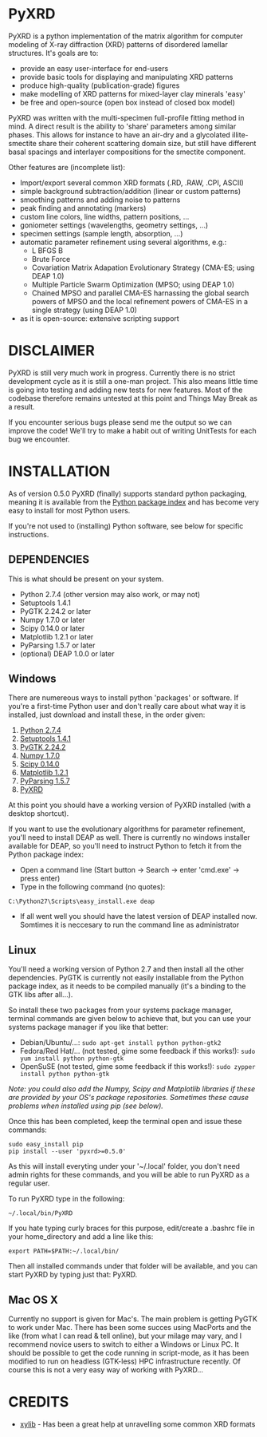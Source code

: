 PyXRD
=====

PyXRD is a python implementation of the matrix algorithm for computer modeling
of X-ray diffraction (XRD) patterns of disordered lamellar structures.
It's goals are to:

 - provide an easy user-interface for end-users
 - provide basic tools for displaying and manipulating XRD patterns
 - produce high-quality (publication-grade) figures
 - make modelling of XRD patterns for mixed-layer clay minerals 'easy'
 - be free and open-source (open box instead of closed box model)
 
PyXRD was written with the multi-specimen full-profile fitting method in mind. 
A direct result is the ability to 'share' parameters among similar phases.
This allows for instance to have an air-dry and a glycolated illite-smectite 
share their coherent scattering domain size, but still have different basal 
spacings and interlayer compositions for the smectite component. 

Other features are (incomplete list):

 - Import/export several common XRD formats (.RD, .RAW, .CPI, ASCII)
 - simple background subtraction/addition (linear or custom patterns)
 - smoothing patterns and adding noise to patterns
 - peak finding and annotating (markers)
 - custom line colors, line widths, pattern positions, ...
 - goniometer settings (wavelengths, geometry settings, ...)
 - specimen settings (sample length, absorption, ...)
 - automatic parameter refinement using several algorithms, e.g.:
    - L BFGS B
    - Brute Force
    - Covariation Matrix Adapation Evolutionary Strategy (CMA-ES; using DEAP 1.0)
    - Multiple Particle Swarm Optimization (MPSO; using DEAP 1.0)
    - Chained MPSO and parallel CMA-ES harnassing the global search powers of MPSO
      and the local refinement powers of CMA-ES in a single strategy (using DEAP 1.0)
 - as it is open-source: extensive scripting support

DISCLAIMER
==========
PyXRD is still very much work in progress. Currently there is no strict 
development cycle as it is still a one-man project. This also means little
time is going into testing and adding new tests for new features. Most of the
codebase therefore remains untested at this point and Things May Break as a 
result.

If you encounter serious bugs please send me the output so we can improve the code!
We'll try to make a habit out of writing UnitTests for each bug we encounter.


INSTALLATION
============

As of version 0.5.0 PyXRD (finally) supports standard python packaging, meaning 
it is available from the [Python package index](https://pypi.python.org/pypi)
and has become very easy to install for most Python users.

If you're not used to (installing) Python software, see below for specific instructions.

DEPENDENCIES
------------

This is what should be present on your system.

 * Python 2.7.4 (other version may also work, or may not)
 * Setuptools 1.4.1
 * PyGTK 2.24.2 or later
 * Numpy 1.7.0 or later
 * Scipy 0.14.0 or later
 * Matplotlib 1.2.1 or later
 * PyParsing 1.5.7 or later
 * (optional) DEAP 1.0.0 or later

Windows
-------

There are numereous ways to install python 'packages' or software. If you're a 
first-time Python user and don't really care about what way it is installed,
just download and install these, in the order given:

 1. [Python 2.7.4](http://www.python.org/ftp/python/2.7.4/python-2.7.4.msi)
 2. [Setuptools 1.4.1](http://www.lfd.uci.edu/~gohlke/pythonlibs/v92jt8xn/setuptools-1.4.1.win32-py2.7.exe)
 3. [PyGTK 2.24.2](http://ftp.gnome.org/pub/GNOME/binaries/win32/pygtk/2.24/pygtk-all-in-one-2.24.2.win32-py2.7.msi)
 4. [Numpy 1.7.0](http://sourceforge.net/projects/numpy/files/NumPy/1.7.0/numpy-1.7.0-win32-superpack-python2.7.exe/download)
 5. [Scipy 0.14.0](http://sourceforge.net/projects/scipy/files/scipy/0.14.0/scipy-0.14.0-win32-superpack-python2.7.exe/download)
 6. [Matplotlib 1.2.1](https://downloads.sourceforge.net/project/matplotlib/matplotlib/matplotlib-1.2.1/matplotlib-1.2.1.win32-py2.7.exe)
 7. [PyParsing 1.5.7](http://sourceforge.net/projects/pyparsing/files/pyparsing/pyparsing-1.5.7/pyparsing-1.5.7.win32-py2.7.exe/download)
 8. [PyXRD](https://github.com/mathijs-dumon/PyXRD/releases)

At this point you should have a working version of PyXRD installed (with a desktop shortcut).

If you want to use the evolutionary algorithms for parameter refinement, you'll
need to install DEAP as well. There is currently no windows installer available
for DEAP, so you'll need to instruct Python to fetch it from the Python package index:

 * Open a command line (Start button -> Search -> enter 'cmd.exe' -> press enter)
 * Type in the following command (no quotes): 
```
C:\Python27\Scripts\easy_install.exe deap
```
 * If all went well you should have the latest version of DEAP installed now. 
   Somtimes it is neccesary to run the command line as administrator
 
Linux
-----

You'll need a working version of Python 2.7 and then install all the other 
dependencies. PyGTK is currently not easily installable from the Python package 
index, as it needs to be compiled manually (it's a binding to the GTK libs after all...).

So install these two packages from your systems package manager, terminal commands
are given below to achieve that, but you can use your systems package manager
if you like that better:

 * Debian/Ubuntu/...:
   ```sudo apt-get install python python-gtk2```
 * Fedora/Red Hat/... (not tested, gime some feedback if this works!):
    ```sudo yum install python python-gtk```
 * OpenSuSE (not tested, gime some feedback if this works!):
    ```sudo zypper install python python-gtk```

*Note: you could also add the Numpy, Scipy and Matplotlib libraries if these are
provided by your OS's package repositories. Sometimes these cause problems when
installed using pip (see below).*

Once this has been completed, keep the terminal open and issue these commands:

```
sudo easy_install pip
pip install --user 'pyxrd>=0.5.0'
```

As this will install everyting under your '~/.local' folder, you don't need admin
rights for these commands, and you will be able to run PyXRD as a regular user.

To run PyXRD type in the following:

```
~/.local/bin/PyXRD
```

If you hate typing curly braces for this purpose, edit/create a .bashrc file in
your home_directory and add a line like this:
```
export PATH=$PATH:~/.local/bin/
```

Then all installed commands under that folder will be available, and you can start
PyXRD by typing just that: PyXRD.

Mac OS X
--------

Currently no support is given for Mac's. The main problem is getting PyGTK
to work under Mac. There has been some succes using MacPorts and the like (from
what I can read & tell online), but your milage may vary, and I recommend novice
users to switch to either a Windows or Linux PC.
It should be possible to get the code running in script-mode, as it has been
modified to run on headless (GTK-less) HPC infrastructure recently. Of course
this is not a very easy way of working with PyXRD...

CREDITS
=======

- [xylib](http://github.com/wojdyr/xylib/) - Has been a great help at unravelling some common XRD formats 
